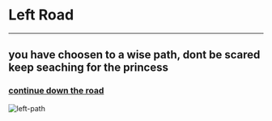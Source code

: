 # Left Road
---
## you have choosen to a wise path, dont be scared keep seaching for the princess
### [continue down the road](dragon.md)
![left-path](https://cdnb.artstation.com/p/assets/images/images/021/356/959/large/henrique-xavier-cartoon-forest.jpg?1571346609)